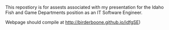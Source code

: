 This repostiory is for assests associated with my presentation for the Idaho Fish and Game Departments position as an
IT Software Engineer.

Webpage should compile at <a>http://birderboone.github.io/idfgSE)</a>
